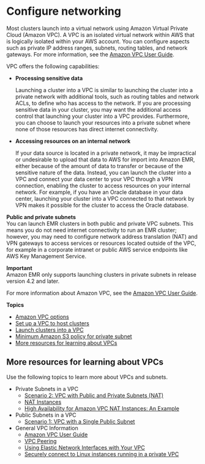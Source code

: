 # Configure networking<a name="emr-plan-vpc-subnet"></a>

Most clusters launch into a virtual network using Amazon Virtual Private Cloud \(Amazon VPC\)\. A VPC is an isolated virtual network within AWS that is logically isolated within your AWS account\. You can configure aspects such as private IP address ranges, subnets, routing tables, and network gateways\. For more information, see the [Amazon VPC User Guide](https://docs.aws.amazon.com/vpc/latest/userguide/)\.

VPC offers the following capabilities:
+ **Processing sensitive data**

  Launching a cluster into a VPC is similar to launching the cluster into a private network with additional tools, such as routing tables and network ACLs, to define who has access to the network\. If you are processing sensitive data in your cluster, you may want the additional access control that launching your cluster into a VPC provides\. Furthermore, you can choose to launch your resources into a private subnet where none of those resources has direct internet connectivity\.
+ **Accessing resources on an internal network**

  If your data source is located in a private network, it may be impractical or undesirable to upload that data to AWS for import into Amazon EMR, either because of the amount of data to transfer or because of the sensitive nature of the data\. Instead, you can launch the cluster into a VPC and connect your data center to your VPC through a VPN connection, enabling the cluster to access resources on your internal network\. For example, if you have an Oracle database in your data center, launching your cluster into a VPC connected to that network by VPN makes it possible for the cluster to access the Oracle database\. 

****Public and private subnets****  
You can launch EMR clusters in both public and private VPC subnets\. This means you do not need internet connectivity to run an EMR cluster; however, you may need to configure network address translation \(NAT\) and VPN gateways to access services or resources located outside of the VPC, for example in a corporate intranet or public AWS service endpoints like AWS Key Management Service\.

**Important**  
Amazon EMR only supports launching clusters in private subnets in release version 4\.2 and later\.

For more information about Amazon VPC, see the [Amazon VPC User Guide](https://docs.aws.amazon.com/vpc/latest/userguide/)\.

**Topics**
+ [Amazon VPC options](emr-clusters-in-a-vpc.md)
+ [Set up a VPC to host clusters](emr-vpc-host-job-flows.md)
+ [Launch clusters into a VPC](emr-vpc-launching-job-flows.md)
+ [Minimum Amazon S3 policy for private subnet](private-subnet-iampolicy.md)
+ [More resources for learning about VPCs](#emr-resources-about-vpcs)

## More resources for learning about VPCs<a name="emr-resources-about-vpcs"></a>

Use the following topics to learn more about VPCs and subnets\.
+ Private Subnets in a VPC
  + [Scenario 2: VPC with Public and Private Subnets \(NAT\)](https://docs.aws.amazon.com/vpc/latest/userguide/VPC_Scenario2.html)
  + [NAT Instances](https://docs.aws.amazon.com/vpc/latest/userguide/VPC_NAT_Instance.html)
  + [High Availability for Amazon VPC NAT Instances: An Example](https://aws.amazon.com/articles/2781451301784570)
+ Public Subnets in a VPC
  + [Scenario 1: VPC with a Single Public Subnet](https://docs.aws.amazon.com/vpc/latest/userguide/VPC_Scenario1.html)
+ General VPC Information
  + [Amazon VPC User Guide](https://docs.aws.amazon.com/vpc/latest/userguide/)
  + [VPC Peering](https://docs.aws.amazon.com/vpc/latest/userguide/vpc-peering.html)
  + [Using Elastic Network Interfaces with Your VPC](https://docs.aws.amazon.com/vpc/latest/userguide/VPC_ElasticNetworkInterfaces.html)
  + [Securely connect to Linux instances running in a private VPC](https://blogs.aws.amazon.com/security/post/Tx3N8GFK85UN1G6/Securely-connect-to-Linux-instances-running-in-a-private-Amazon-VPC)
